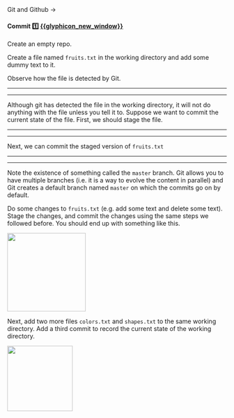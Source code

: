 <link rel="stylesheet" href="{{baseUrl}}/css/textbook.css">

<div class="website-content">

<div id="path">Git and Github → </div>

<div id="title">

#### Commit :one: [{{glyphicon_new_window}}]({{baseUrl}}/gitAndGithub/commit/index.html)

</div>

<div id="body">

Create an empty repo.

Create a file named `fruits.txt` in the working directory and add some dummy text to it.

<tip-box type="definition">
  <include src="../../common/definitions.md#def-working-directory" />
</tip-box>

Observe how the file is detected by Git.

<tabs>
  <tab header="SourceTree">
    <include src="./sourcetree_1.md" />
  <hr></tab>
  <tab header="CLI">
    <include src="./cli_1.md" />
  <hr></tab>
</tabs>

Although git has detected the file in the working directory, it will not do anything with the file unless you tell it to. Suppose we want to commit the current state of the file. First, we should stage the file.

<tip-box type="definition">
  <include src="../../common/definitions.md#def-commit" />
</tip-box>

<tip-box type="definition">
  <include src="../../common/definitions.md#def-stage" />
</tip-box>

<tabs>
  <tab header="SourceTree">
    <include src="./sourcetree_2.md" />
  <hr></tab>
  <tab header="CLI">
    <include src="./cli_2.md" />
  <hr></tab>
</tabs>

Next, we can commit the staged version of `fruits.txt`

<tabs>
  <tab header="SourceTree">
    <include src="./sourcetree_3.md" />
  <hr></tab>
  <tab header="CLI">
    <include src="./cli_3.md" />
  <hr></tab>
</tabs>

Note the existence of something called the `master` branch. Git allows you to have multiple branches (i.e. it is a way to evolve the content in parallel) and Git creates a default branch named `master` on which the commits go on by default.

Do some changes to `fruits.txt` (e.g. add some text and delete some text). Stage the changes, and commit the changes using the same steps we followed before. You should end up with something like this.

<img src="{{baseUrl}}/gitAndGithub/commit/images/sourcetree_6.png" height="180" />
<p/>

Next, add two more files `colors.txt` and `shapes.txt` to the same working directory. Add a third commit to record the current state of the working directory.

<img src="{{baseUrl}}/gitAndGithub/commit/images/sourcetree_7.png" height="150" />
<p/>

</div>

<div id="extras">
  <include src="resources.md"/>
</div>

</div>
